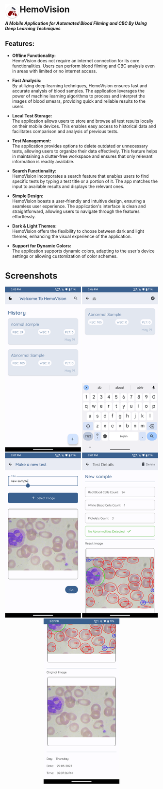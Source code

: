 <h1>HemoVision <img src="https://github.com/MahmoudRH/HemoVision/blob/Models/android/app/src/main/res/mipmap-mdpi/ic_launcher.png" align="left" alt="HemoVision Logo"></h1>


<h4> <i>A Mobile Application for Automated Blood Filming and CBC By Using Deep Learning Techniques</i></h4>


## Features:

<ul>
   <li>
    <p><strong>Offline Functionality:</strong><br> HemoVision does not require an internet connection for its core functionalities.
      Users can perform blood filming and CBC analysis even in areas with limited or no internet access.</p>
  </li>
  <li>
    <p><strong>Fast Analysis:</strong><br> By utilizing deep learning techniques, HemoVision ensures fast and accurate analysis of blood samples.
      The application leverages the power of machine learning algorithms to process and interpret the images of blood smears, providing quick and reliable
      results to the users.</p>
  </li>
  <li>
    <p><strong>Local Test Storage:</strong><br> The application allows users to store and browse all test results locally on their mobile devices. 
      This enables easy access to historical data and facilitates comparison and analysis of previous tests.</p>
  </li>
  <li>
    <p><strong>Test Management:</strong><br> The application provides options to delete outdated or unnecessary tests, allowing users to organize their data 
      effectively. This feature helps in maintaining a clutter-free workspace and ensures that only relevant information is readily available.</p>
  </li>
  <li>
    <p><strong>Search Functionality:</strong><br> HemoVision incorporates a search feature that enables users to find specific tests by typing a test title or a portion of it.
      The app matches the input to available results and displays the relevant ones.</p>
  </li>
   <li>
    <p><strong>Simple Design:</strong><br> HemoVision boasts a user-friendly and intuitive design, ensuring a seamless user experience.
      The application's interface is clean and straightforward, allowing users to navigate through the features effortlessly.</p>
  </li>
  <li>
    <p><strong>Dark &amp; Light Themes:</strong><br> HemoVision offers the flexibility to choose between dark and light themes, 
      enhancing the visual experience of the application.</p>
  </li>
  <li>
    <p><strong>Support for Dynamic Colors:</strong><br> The application supports dynamic colors, adapting to the user's device settings or allowing customization of
      color schemes.</p>
  </li>
</ul>

# Screenshots
<div align="center">
<img src="https://github.com/MahmoudRH/HemoVision/blob/Models/android/screenshots/home.png" width="250" style="max-width:100%;">
  <img src="https://github.com/MahmoudRH/HemoVision/blob/Models/android/screenshots/search.png" width="250" style="max-width:100%;">
  <img src="https://github.com/MahmoudRH/HemoVision/blob/Models/android/screenshots/add.png" width="250" style="max-width:100%;">

<img src="https://github.com/MahmoudRH/HemoVision/blob/Models/android/screenshots/testDetails.png" width="250" style="max-width:100%;"> 
  <img src="https://github.com/MahmoudRH/HemoVision/blob/Models/android/screenshots/testDetails2.png" width="250" style="max-width:100%;">
 </div>
